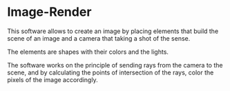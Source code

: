 # Image-Render
This software allows to create an image by placing elements that build the scene of an image and a camera that taking a shot of the sense.

The elements are shapes with their colors and the lights. 

The software works on the principle of sending rays from the camera to the scene, and by calculating the points of intersection of the rays, color the pixels of the image accordingly.
